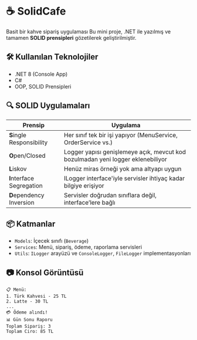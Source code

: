 # ☕ SolidCafe

Basit bir kahve sipariş uygulaması
Bu mini proje, .NET ile yazılmış ve tamamen **SOLID prensipleri** gözetilerek geliştirilmiştir.

## 🛠️ Kullanılan Teknolojiler

- .NET 8 (Console App)
- C#
- OOP, SOLID Prensipleri


## 🔍 SOLID Uygulamaları

| Prensip | Uygulama |
|--------|-----------|
| **S**ingle Responsibility | Her sınıf tek bir işi yapıyor (MenuService, OrderService vs.) |
| **O**pen/Closed | Logger yapısı genişlemeye açık, mevcut kod bozulmadan yeni logger eklenebiliyor |
| **L**iskov | Henüz miras örneği yok ama altyapı uygun |
| **I**nterface Segregation | ILogger interface'iyle servisler ihtiyaç kadar bilgiye erişiyor |
| **D**ependency Inversion | Servisler doğrudan sınıflara değil, interface’lere bağlı |
## 📦 Katmanlar

- `Models`: İçecek sınıfı (`Beverage`)
- `Services`: Menü, sipariş, ödeme, raporlama servisleri
- `Utils`: `ILogger` arayüzü ve `ConsoleLogger`, `FileLogger` implementasyonları
## 📷 Konsol Görüntüsü

```text
📋 Menü:
1. Türk Kahvesi - 25 TL
2. Latte - 30 TL
...
💳 Ödeme alındı!
📊 Gün Sonu Raporu
Toplam Sipariş: 3
Toplam Ciro: 85 TL
